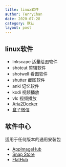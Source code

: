 ```yaml
---
title: linux软件
author: TerryChan
date: 2020-07-28
category: 默认
layout: post
---
```


## linux软件

- Inkscape 适量绘图软件
- shotcut 剪辑软件
- shotwell 看图软件
- shutter 截图软件
- anki 记忆软件
- kodi 视频播放
- vlc 视频播放
- [Aria2Docker ](https://github.com/napoler/docker-aria2-pro)
- [盒子微信 ](https://github.com/huan/docker-wechat)

## 软件中心
适用于任何版本的通用安装包
- [AppImageHub ](https://appimage.github.io/apps/)
- [Snap Store ](https://uappexplorer.com/snaps)
- [FlatHub ](https://flathub.org/apps.html)

